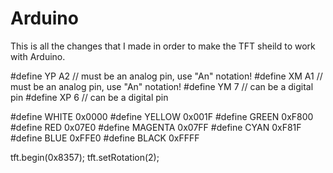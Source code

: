 # Arduino
This is all the changes that I made in order to make the TFT sheild to work with Arduino.

#define YP A2  // must be an analog pin, use "An" notation!
#define XM A1  // must be an analog pin, use "An" notation!
#define YM 7   // can be a digital pin
#define XP 6   // can be a digital pin

#define  WHITE   0x0000
#define YELLOW    0x001F
#define GREEN     0xF800
#define RED   0x07E0
#define MAGENTA    0x07FF
#define CYAN 0xF81F
#define BLUE  0xFFE0
#define BLACK   0xFFFF

tft.begin(0x8357);
tft.setRotation(2);
